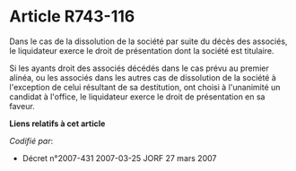 # Article R743-116

Dans le cas de la dissolution de la société par suite du décès des associés, le liquidateur exerce le droit de présentation
dont la société est titulaire.

Si les ayants droit des associés décédés dans le cas prévu au premier alinéa, ou les associés dans les autres cas de
dissolution de la société à l'exception de celui résultant de sa destitution, ont choisi à l'unanimité un candidat à
l'office, le liquidateur exerce le droit de présentation en sa faveur.

**Liens relatifs à cet article**

_Codifié par_:

  - Décret n°2007-431 2007-03-25 JORF 27 mars 2007
